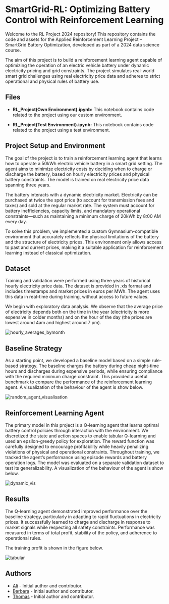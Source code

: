 # SmartGrid-RL: Optimizing Battery Control with Reinforcement Learning

Welcome to the RL Project 2024 repository! This repository contains the code and assets for the Applied Reinforcement Learning Project – SmartGrid Battery Optimization, developed as part of a 2024 data science course.

The aim of this project is to build a reinforcement learning agent capable of optimizing the operation of an electric vehicle battery under dynamic electricity pricing and grid constraints. The project simulates real-world smart grid challenges using real electricity price data and adheres to strict operational and physical rules of battery use.

## Files

- **RL_Project(Own Environment).ipynb:** This notebook contains code related to the project using our custom environment.

- **RL_Project(Test Environment).ipynb:** This notebook contains code related to the project using a test environment.

## Project Setup and Environment
The goal of the project is to train a reinforcement learning agent that learns how to operate a 50kWh electric vehicle battery in a smart grid setting. The agent aims to minimize electricity costs by deciding when to charge or discharge the battery, based on hourly electricity prices and physical battery constraints. The model is trained on real electricity price data spanning three years.

The battery interacts with a dynamic electricity market. Electricity can be purchased at twice the spot price (to account for transmission fees and taxes) and sold at the regular market rate. The system must account for battery inefficiencies, capacity limits, and mandatory operational constraints—such as maintaining a minimum charge of 20kWh by 8:00 AM every day.

To solve this problem, we implemented a custom Gymnasium-compatible environment that accurately reflects the physical limitations of the battery and the structure of electricity prices. This environment only allows access to past and current prices, making it a suitable application for reinforcement learning instead of classical optimization.

## Dataset

Training and validation were performed using three years of historical hourly electricity price data. The dataset is provided in .xls format and includes timestamps and market prices in euros per MWh. The agent uses this data in real-time during training, without access to future values.

We begin with exploratory data analysis. We observe that the average price of electricity depends both on the time in the year (electricity is more expensive in colder months) and on the hour of the day (the prices are lowest around 4am and highest around 7 pm).

![hourly_averages_bymonth](https://github.com/user-attachments/assets/88a133bf-21b3-4677-870d-aa66f2ed785b)


## Baseline Strategy

As a starting point, we developed a baseline model based on a simple rule-based strategy. The baseline charges the battery during cheap night-time hours and discharges during expensive periods, while ensuring compliance with the required minimum charge constraint. This provided a useful benchmark to compare the performance of the reinforcement learning agent. A visualization of the behaviour of the agent is show below.

![random_agent_visualisation](https://github.com/user-attachments/assets/05288763-b988-41cd-b3db-b235598a0158)

## Reinforcement Learning Agent

The primary model in this project is a Q-learning agent that learns optimal battery control policies through interaction with the environment. We discretized the state and action spaces to enable tabular Q-learning and used an epsilon-greedy policy for exploration. The reward function was carefully designed to encourage profitability while heavily penalizing violations of physical and operational constraints.
Throughout training, we tracked the agent’s performance using episode rewards and battery operation logs. The model was evaluated on a separate validation dataset to test its generalizability.
A visualization of the behaviour of the agent is show below.

![dynamic_vis](https://github.com/user-attachments/assets/252d2efd-95fd-447e-84ae-766ff84697d3)


## Results

The Q-learning agent demonstrated improved performance over the baseline strategy, particularly in adapting to rapid fluctuations in electricity prices. It successfully learned to charge and discharge in response to market signals while respecting all safety constraints. Performance was measured in terms of total profit, stability of the policy, and adherence to operational rules.

The training profit is shown in the figure below. 

![tabular](https://github.com/user-attachments/assets/721eb50c-1452-4643-a3a5-33cd589a8964)


## Authors

- [Ali](https://github.com/aeli3) - Initial author and contributor.
- [Barbara](https://github.com/babura47) - Initial author and contributor.
- [Thomas](https://github.com/Jinobey) - Initial author and contributor.
